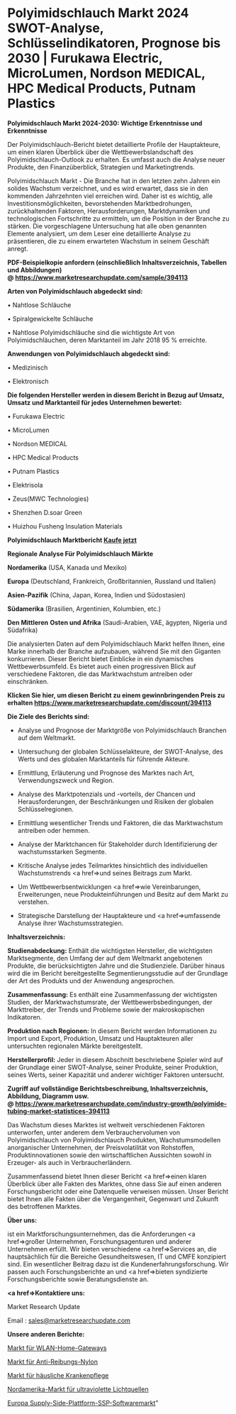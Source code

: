 # Polyimidschlauch Markt 2024 SWOT-Analyse, Schlüsselindikatoren, Prognose bis 2030 | Furukawa Electric, MicroLumen, Nordson MEDICAL, HPC Medical Products, Putnam Plastics

<strong>Polyimidschlauch Markt 2024-2030: Wichtige Erkenntnisse und Erkenntnisse</strong>

Der Polyimidschlauch-Bericht bietet detaillierte Profile der Hauptakteure, um einen klaren Überblick über die Wettbewerbslandschaft des Polyimidschlauch-Outlook zu erhalten. Es umfasst auch die Analyse neuer Produkte, den Finanzüberblick, Strategien und Marketingtrends.

Polyimidschlauch Markt - Die Branche hat in den letzten zehn Jahren ein solides Wachstum verzeichnet, und es wird erwartet, dass sie in den kommenden Jahrzehnten viel erreichen wird. Daher ist es wichtig, alle Investitionsmöglichkeiten, bevorstehenden Marktbedrohungen, zurückhaltenden Faktoren, Herausforderungen, Marktdynamiken und technologischen Fortschritte zu ermitteln, um die Position in der Branche zu stärken. Die vorgeschlagene Untersuchung hat alle oben genannten Elemente analysiert, um dem Leser eine detaillierte Analyse zu präsentieren, die zu einem erwarteten Wachstum in seinem Geschäft anregt.

<strong><b>PDF-Beispielkopie anfordern (einschließlich Inhaltsverzeichnis, Tabellen und Abbildungen) @ </b></strong><strong><a href=https://www.marketresearchupdate.com/sample/394113><strong>https://www.marketresearchupdate.com/sample/394113</u></a></strong></strong>

<strong>Arten von Polyimidschlauch abgedeckt sind:</strong>

• Nahtlose Schläuche

• Spiralgewickelte Schläuche

• Nahtlose Polyimidschläuche sind die wichtigste Art von Polyimidschläuchen, deren Marktanteil im Jahr 2018 95 % erreichte.

<strong>Anwendungen von Polyimidschlauch abgedeckt sind:</strong>

• Medizinisch

• Elektronisch

<strong>Die folgenden Hersteller werden in diesem Bericht in Bezug auf Umsatz, Umsatz und Marktanteil für jedes Unternehmen bewertet:</strong>

• Furukawa Electric

• MicroLumen

• Nordson MEDICAL

• HPC Medical Products

• Putnam Plastics

• Elektrisola

• Zeus(MWC Technologies)

• Shenzhen D.soar Green

• Huizhou Fusheng Insulation Materials

<strong>Polyimidschlauch Marktbericht <a href=https://www.marketresearchupdate.com/buynow/394113>Kaufe jetzt</a></strong>

<strong>Regionale Analyse Für Polyimidschlauch Märkte</strong>

<strong>Nordamerika</strong> (USA, Kanada und Mexiko)

<strong>Europa</strong> (Deutschland, Frankreich, Großbritannien, Russland und Italien)

<strong>Asien-Pazifik</strong> (China, Japan, Korea, Indien und Südostasien)

<strong>Südamerika</strong> (Brasilien, Argentinien, Kolumbien, etc.)

<strong>Den Mittleren</strong> <strong>Osten und Afrika</strong> (Saudi-Arabien, VAE, ägypten, Nigeria und Südafrika)

Die analysierten Daten auf dem Polyimidschlauch Markt helfen Ihnen, eine Marke innerhalb der Branche aufzubauen, während Sie mit den Giganten konkurrieren. Dieser Bericht bietet Einblicke in ein dynamisches Wettbewerbsumfeld. Es bietet auch einen progressiven Blick auf verschiedene Faktoren, die das Marktwachstum antreiben oder einschränken.

<strong>Klicken Sie hier, um diesen Bericht zu einem gewinnbringenden Preis zu erhalten
</strong><strong><a href=https://www.marketresearchupdate.com/discount/394113>https://www.marketresearchupdate.com/discount/394113</b></u></strong></a>

<strong>Die Ziele des Berichts sind:</strong>

- Analyse und Prognose der Marktgröße von Polyimidschlauch Branchen auf dem Weltmarkt.

- Untersuchung der globalen Schlüsselakteure, der SWOT-Analyse, des Werts und des globalen Marktanteils für führende Akteure.

- Ermittlung, Erläuterung und Prognose des Marktes nach Art, Verwendungszweck und Region.

- Analyse des Marktpotenzials und -vorteils, der Chancen und Herausforderungen, der Beschränkungen und Risiken der globalen Schlüsselregionen.

- Ermittlung wesentlicher Trends und Faktoren, die das Marktwachstum antreiben oder hemmen.

- Analyse der Marktchancen für Stakeholder durch Identifizierung der wachstumsstarken Segmente.

- Kritische Analyse jedes Teilmarktes hinsichtlich des individuellen Wachstumstrends <a href=>und</a> seines Beitrags zum Markt.

- Um Wettbewerbsentwicklungen <a href=>wie</a> Vereinbarungen, Erweiterungen, neue Produkteinführungen und Besitz auf dem Markt zu verstehen.

- Strategische Darstellung der Hauptakteure und <a href=>umfas</a>sende Analyse ihrer Wachstumsstrategien.

<strong>Inhaltsverzeichnis:</strong>

<strong>Studienabdeckung:</strong> Enthält die wichtigsten Hersteller, die wichtigsten Marktsegmente, den Umfang der auf dem Weltmarkt angebotenen Produkte, die berücksichtigten Jahre und die Studienziele. Darüber hinaus wird die im Bericht bereitgestellte Segmentierungsstudie auf der Grundlage der Art des Produkts und der Anwendung angesprochen.

<strong>Zusammenfassung:</strong> Es enthält eine Zusammenfassung der wichtigsten Studien, der Marktwachstumsrate, der Wettbewerbsbedingungen, der Markttreiber, der Trends und Probleme sowie der makroskopischen Indikatoren.

<strong>Produktion nach Regionen:</strong> In diesem Bericht werden Informationen zu Import und Export, Produktion, Umsatz und Hauptakteuren aller untersuchten regionalen Märkte bereitgestellt.

<strong>Herstellerprofil:</strong> Jeder in diesem Abschnitt beschriebene Spieler wird auf der Grundlage einer SWOT-Analyse, seiner Produkte, seiner Produktion, seines Werts, seiner Kapazität und anderer wichtiger Faktoren untersucht.

<strong><b>Zugriff auf vollständige Berichtsbeschreibung, Inhaltsverzeichnis, Abbildung, Diagramm usw. @ </b></strong><strong><a href=https://www.marketresearchupdate.com/industry-growth/polyimide-tubing-market-statistices-394113>https://www.marketresearchupdate.com/industry-growth/polyimide-tubing-market-statistices-394113</a></strong>

Das Wachstum dieses Marktes ist weltweit verschiedenen Faktoren unterworfen, unter anderem dem Verbrauchervolumen von Polyimidschlauch von Polyimidschlauch Produkten, Wachstumsmodellen anorganischer Unternehmen, der Preisvolatilität von Rohstoffen, Produktinnovationen sowie den wirtschaftlichen Aussichten sowohl in Erzeuger- als auch in Verbraucherländern.

Zusammenfassend bietet Ihnen dieser Bericht <a href=>einen</a> klaren Überblick über alle Fakten des Marktes, ohne dass Sie auf einen anderen Forschungsbericht oder eine Datenquelle verweisen müssen. Unser Bericht bietet Ihnen alle Fakten über die Vergangenheit, Gegenwart und Zukunft des betroffenen Marktes.

<strong>Über uns:</strong>

 ist ein Marktforschungsunternehmen, das die Anforderungen <a href=>großer</a> Unternehmen, Forschungsagenturen und anderer Unternehmen erfüllt. Wir bieten verschiedene <a href=>Services</a> an, die hauptsächlich für die Bereiche Gesundheitswesen, IT und CMFE konzipiert sind. Ein wesentlicher Beitrag dazu ist die Kundenerfahrungsforschung. Wir passen auch Forschungsberichte an und <a href=>bieten</a> syndizierte Forschungsberichte sowie Beratungsdienste an.

<strong><a href=>Kontaktiere uns:</a></strong>

Market Research Update

Email : sales@marketresearchupdate.com

<strong>Unsere anderen Berichte:</strong>

<a href=https://www.linkedin.com/pulse/wifi-home-gateway-market-has-huge-growth-industry>Markt für WLAN-Home-Gateways</a>

<a href=https://www.linkedin.com/pulse/anti-friction-nylon-market-report-2023-top-company>Markt für Anti-Reibungs-Nylon</a>

<a href=https://www.linkedin.com/pulse/home-health-care-market-outlooks-2023-size>Markt für häusliche Krankenpflege</a>

<a href=https://www.linkedin.com/pulse/north-america-ultraviolet-light-sources-market-2023-continues>Nordamerika-Markt für ultraviolette Lichtquellen</a>

<a href=https://www.linkedin.com/pulse/europe-supply-side-platform-ssp-software-market>Europa Supply-Side-Plattform-SSP-Softwaremarkt</a>"
